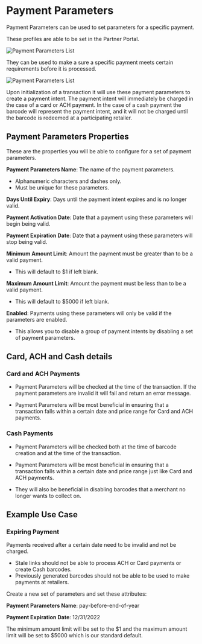 # Payment Parameters

Payment Parameters can be used to set parameters for a specific payment.

These profiles are able to be set in the Partner Portal.

![Payment Parameters List](https://books-ui-assets.s3.amazonaws.com/payment-parameters-list.png)

They can be used to make a sure a specific payment meets certain requirements before it is processed.

![Payment Parameters List](https://books-ui-assets.s3.amazonaws.com/payment-parameters-details.png)

Upon initialization of a transaction it will use these payment parameters to create a payment intent. The payment intent will immediately be charged in the case of a card or ACH payment. In the case of a cash payment the barcode will represent the payment intent, and it will not be charged until the barcode is redeemed at a participating retailer.

## Payment Parameters Properties

These are the properties you will be able to configure for a set of payment parameters.

**Payment Parameters Name**: The name of the payment parameters.
* Alphanumeric characters and dashes only.
* Must be unique for these parameters.

**Days Until Expiry**: Days until the payment intent expires and is no longer valid.

**Payment Activation Date**: Date that a payment using these parameters will begin being valid.

**Payment Expiration Date**: Date that a payment using these parameters will stop being valid.

**Minimum Amount Limit**: Amount the payment must be greater than to be a valid payment.
* This will default to $1 if left blank.

**Maximum Amount Limit**: Amount the payment must be less than to be a valid payment.
* This will default to $5000 if left blank.

**Enabled**: Payments using these parameters will only be valid if the parameters are enabled.
* This allows you to disable a group of payment intents by disabling a set of payment parameters.

## Card, ACH and Cash details

### Card and ACH Payments

* Payment Parameters will be checked at the time of the transaction. If the payment parameters are invalid it will fail and return an error message.

* Payment Parameters will be most beneficial in ensuring that a transaction falls within a certain date and price range for Card and ACH payments.
### Cash Payments

* Payment Parameters will be checked both at the time of barcode creation and at the time of the transaction.

* Payment Parameters will be most beneficial in ensuring that a transaction falls within a certain date and price range just like Card and ACH payments.

* They will also be beneficial in disabling barcodes that a merchant no longer wants to collect on.

## Example Use Case

### Expiring Payment

Payments received after a certain date need to be invalid and not be charged.
* Stale links should not be able to process ACH or Card payments or create Cash barcodes.
* Previously generated barcodes should not be able to be used to make payments at retailers.

Create a new set of parameters and set these attributes:

**Payment Parameters Name**: pay-before-end-of-year

**Payment Expiration Date**: 12/31/2022

The minimum amount limit will be set to the $1 and the maximum amount limit will be set to $5000 which is our standard default.
